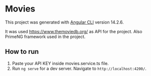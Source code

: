# Movies

This project was generated with [Angular CLI](https://github.com/angular/angular-cli) version 14.2.6.

It was used https://www.themoviedb.org/ as API for the project. Also PrimeNG framework used in the project.

## How to run

1. Paste your API KEY inside movies.service.ts file.   
2. Run `ng serve` for a dev server. Navigate to `http://localhost:4200/`.




 
